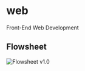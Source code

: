 # web
Front-End Web Development

## Flowsheet

![Flowsheet v1.0](https://github.com/javanada/web/blob/master/flowsheet/webapp_flowsheet.jpg)
